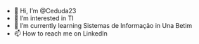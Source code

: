 - 👋 Hi, I’m @Ceduda23
- 👀 I’m interested in TI
- 🌱 I’m currently learning Sistemas de Informação in Una Betim
- 📫 How to reach me on LinkedIn

